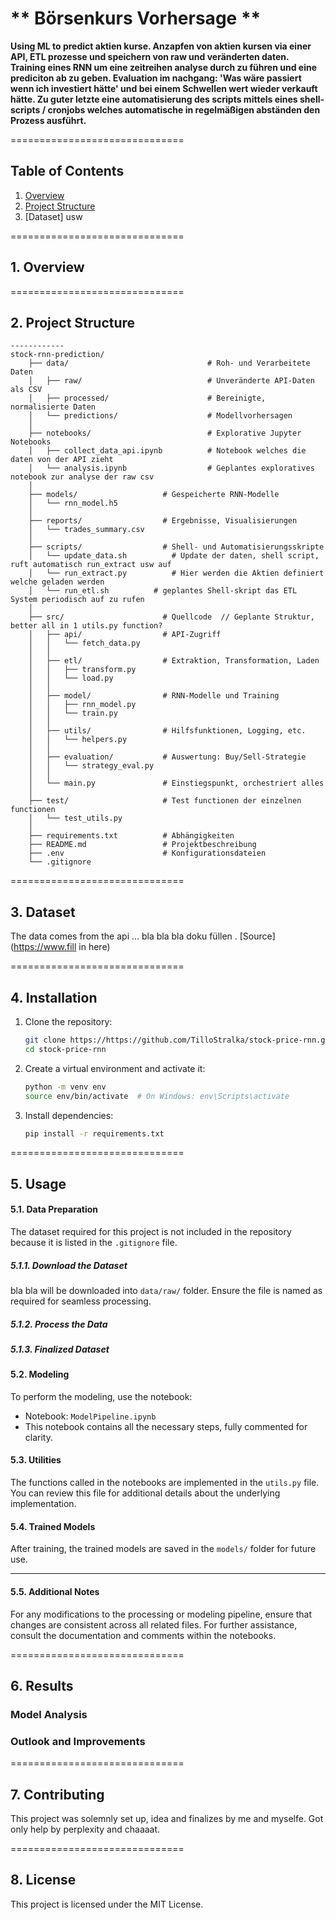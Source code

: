 # ** Börsenkurs Vorhersage **  
**Using ML to predict aktien kurse. Anzapfen von aktien kursen via einer API, ETL prozesse und speichern von raw und veränderten daten. Training eines RNN um eine zeitreihen analyse durch zu führen und eine prediciton ab zu geben. Evaluation im nachgang: 'Was wäre passiert wenn ich investiert hätte' und bei einem Schwellen wert wieder verkauft hätte. Zu guter letzte eine automatisierung des scripts mittels eines shell-scripts / cronjobs welches automatische in regelmäßigen abständen den Prozess ausführt.**

==============================

## **Table of Contents**  
1. [Overview](#overview)  
2. [Project Structure](#project-structure)  
3. [Dataset] usw 

==============================

## **1. Overview**  


==============================


## **2. Project Structure**
```text
------------
stock-rnn-prediction/
    ├── data/                               # Roh- und Verarbeitete Daten
    │   ├── raw/                            # Unveränderte API-Daten als CSV
    │   ├── processed/                      # Bereinigte, normalisierte Daten
    │   └── predictions/                    # Modellvorhersagen
    │
    ├── notebooks/                          # Explorative Jupyter Notebooks
    │   ├── collect_data_api.ipynb          # Notebook welches die daten von der API zieht 
    │   └── analysis.ipynb                  # Geplantes exploratives notebook zur analyse der raw csv
    │
    ├── models/                   # Gespeicherte RNN-Modelle
    │   └── rnn_model.h5
    │
    ├── reports/                  # Ergebnisse, Visualisierungen
    │   └── trades_summary.csv
    │
    ├── scripts/                  # Shell- und Automatisierungsskripte
    │   └── update_data.sh          # Update der daten, shell script, ruft automatisch run_extract usw auf 
    │   └── run_extract.py          # Hier werden die Aktien definiert welche geladen werden 
    │   └── run_etl.sh          # geplantes Shell-skript das ETL System periodisch auf zu rufen 
    │
    ├── src/                      # Quellcode  // Geplante Struktur, better all in 1 utils.py function?
    │   ├── api/                  # API-Zugriff
    │   │   └── fetch_data.py
    │   │
    │   ├── etl/                  # Extraktion, Transformation, Laden
    │   │   ├── transform.py
    │   │   └── load.py
    │   │
    │   ├── model/                # RNN-Modelle und Training
    │   │   ├── rnn_model.py
    │   │   └── train.py
    │   │
    │   ├── utils/                # Hilfsfunktionen, Logging, etc.
    │   │   └── helpers.py
    │   │
    │   ├── evaluation/           # Auswertung: Buy/Sell-Strategie
    │   │   └── strategy_eval.py
    │   │
    │   └── main.py               # Einstiegspunkt, orchestriert alles
    │
    ├── test/                     # Test functionen der einzelnen functionen
    │   └── test_utils.py
    │
    ├── requirements.txt          # Abhängigkeiten
    ├── README.md                 # Projektbeschreibung
    ├── .env                      # Konfigurationsdateien
    └── .gitignore
```

==============================

## **3. Dataset**
The data comes from the api ... bla bla bla doku füllen . [Source](https://www.fill in here)

==============================

## **4. Installation**
1. Clone the repository:
    ```bash
    git clone https://https://github.com/TilloStralka/stock-price-rnn.git
    cd stock-price-rnn
    ```

2. Create a virtual environment and activate it:
    ```bash
    python -m venv env
    source env/bin/activate  # On Windows: env\Scripts\activate
    ```

3. Install dependencies:
    ```bash
    pip install -r requirements.txt
    ```

==============================

## **5. Usage**

#### **5.1. Data Preparation**
The dataset required for this project is not included in the repository because it is listed in the `.gitignore` file.  

##### **5.1.1. Download the Dataset**  
bla bla will be downloaded into `data/raw/` folder. Ensure the file is named as required for seamless processing.

##### **5.1.2. Process the Data**  


##### **5.1.3. Finalized Dataset**  


#### **5.2. Modeling**
To perform the modeling, use the notebook:  
- Notebook: `ModelPipeline.ipynb`  
- This notebook contains all the necessary steps, fully commented for clarity.  

#### **5.3. Utilities**
The functions called in the notebooks are implemented in the `utils.py` file. You can review this file for additional details about the underlying implementation.

#### **5.4. Trained Models**
After training, the trained models are saved in the `models/` folder for future use.  

---

#### **5.5. Additional Notes**
For any modifications to the processing or modeling pipeline, ensure that changes are consistent across all related files. For further assistance, consult the documentation and comments within the notebooks.

==============================

## **6. Results**



### Model Analysis


### Outlook and Improvements



==============================

## **7. Contributing**

This project was solemnly set up, idea and finalizes by me and myselfe. Got only help by perplexity and chaaaat. 

==============================

## **8. License**

This project is licensed under the MIT License.